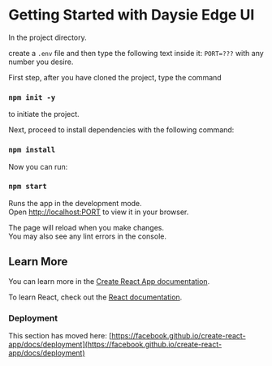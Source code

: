 # Getting Started with Daysie Edge UI

In the project directory.

create a `.env` file and then type the following text inside it: `PORT=???` with any number you desire.

First step, after you have cloned the project, type the command 

### `npm init -y`

to initiate the project.

Next, proceed to install dependencies with the following command:

### `npm install`

Now you can run:

### `npm start`

Runs the app in the development mode.\
Open [http://localhost:PORT](http://localhost:3005) to view it in your browser.

The page will reload when you make changes.\
You may also see any lint errors in the console.

## Learn More

You can learn more in the [Create React App documentation](https://facebook.github.io/create-react-app/docs/getting-started).

To learn React, check out the [React documentation](https://reactjs.org/).

### Deployment

This section has moved here: [https://facebook.github.io/create-react-app/docs/deployment](https://facebook.github.io/create-react-app/docs/deployment)
